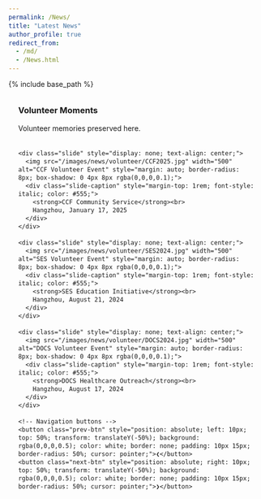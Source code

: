 ```yaml
---
permalink: /News/
title: "Latest News"
author_profile: true
redirect_from: 
  - /md/
  - /News.html
---
```


{% include base_path %}


<div class="news-content" style="padding: 1.2rem; max-width: 800px; margin: 0 auto;">
  <h3 style="margin-top: 0;">Volunteer Moments</h3>
  <p>Volunteer memories preserved here.</p>
  
  <div class="slider-container" style="position: relative; margin: 2rem 0;">
    <!-- Slides -->
    <div class="slide" style="display: none; text-align: center;">
      <img src="/images/news/volunteer/CEC2025.jpg" width="500" alt="CEC Volunteer Event" style="margin: auto; border-radius: 8px; box-shadow: 0 4px 8px rgba(0,0,0,0.1);">
      <div class="slide-caption" style="margin-top: 1rem; font-style: italic; color: #555;">
        <strong>CEC Volunteer Program</strong><br>
        Hangzhou, June 12, 2025
      </div>
    </div>

    <div class="slide" style="display: none; text-align: center;">
      <img src="/images/news/volunteer/CCF2025.jpg" width="500" alt="CCF Volunteer Event" style="margin: auto; border-radius: 8px; box-shadow: 0 4px 8px rgba(0,0,0,0.1);">
      <div class="slide-caption" style="margin-top: 1rem; font-style: italic; color: #555;">
        <strong>CCF Community Service</strong><br>
        Hangzhou, January 17, 2025
      </div>
    </div>

    <div class="slide" style="display: none; text-align: center;">
      <img src="/images/news/volunteer/SES2024.jpg" width="500" alt="SES Volunteer Event" style="margin: auto; border-radius: 8px; box-shadow: 0 4px 8px rgba(0,0,0,0.1);">
      <div class="slide-caption" style="margin-top: 1rem; font-style: italic; color: #555;">
        <strong>SES Education Initiative</strong><br>
        Hangzhou, August 21, 2024
      </div>
    </div>

    <div class="slide" style="display: none; text-align: center;">
      <img src="/images/news/volunteer/DOCS2024.jpg" width="500" alt="DOCS Volunteer Event" style="margin: auto; border-radius: 8px; box-shadow: 0 4px 8px rgba(0,0,0,0.1);">
      <div class="slide-caption" style="margin-top: 1rem; font-style: italic; color: #555;">
        <strong>DOCS Healthcare Outreach</strong><br>
        Hangzhou, August 17, 2024
      </div>
    </div>

    <!-- Navigation buttons -->
    <button class="prev-btn" style="position: absolute; left: 10px; top: 50%; transform: translateY(-50%); background: rgba(0,0,0,0.5); color: white; border: none; padding: 10px 15px; border-radius: 50%; cursor: pointer;">❮</button>
    <button class="next-btn" style="position: absolute; right: 10px; top: 50%; transform: translateY(-50%); background: rgba(0,0,0,0.5); color: white; border: none; padding: 10px 15px; border-radius: 50%; cursor: pointer;">❯</button>
  </div>
</div>

<script>
  // Simple slider functionality
  document.addEventListener('DOMContentLoaded', function() {
    const slides = document.querySelectorAll('.slide');
    const prevBtn = document.querySelector('.prev-btn');
    const nextBtn = document.querySelector('.next-btn');
    let currentSlide = 0;
    
    // Show first slide
    slides[currentSlide].style.display = 'block';
    
    // Next slide function
    function nextSlide() {
      slides[currentSlide].style.display = 'none';
      currentSlide = (currentSlide + 1) % slides.length;
      slides[currentSlide].style.display = 'block';
    }
    
    // Previous slide function
    function prevSlide() {
      slides[currentSlide].style.display = 'none';
      currentSlide = (currentSlide - 1 + slides.length) % slides.length;
      slides[currentSlide].style.display = 'block';
    }
    
    // Button event listeners
    nextBtn.addEventListener('click', nextSlide);
    prevBtn.addEventListener('click', prevSlide);
    
    // Optional: Auto-advance slides every 5 seconds
    setInterval(nextSlide, 5000);
  });
</script>

<style>
  .slide {
    animation: fadeIn 0.5s;
  }
  
  @keyframes fadeIn {
    from {opacity: 0.4}
    to {opacity: 1}
  }
</style>
